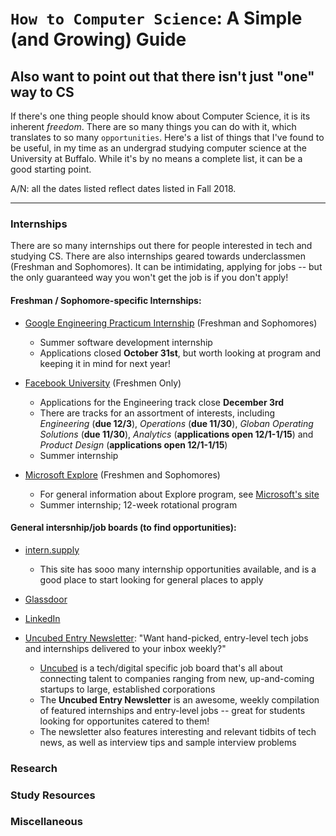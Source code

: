 # `How to Computer Science`: A Simple (and Growing) Guide
## Also want to point out that there isn't just "one" way to CS

If there's one thing people should know about Computer Science, it is its inherent *freedom*. There are so many things you can do with it, which translates to so many `opportunities`. Here's a list of things that I've found to be useful, in my time as an undergrad studying computer science at the University at Buffalo. While it's by no means a complete list, it can be a good starting point. 

A/N: all the dates listed reflect dates listed in Fall 2018.  

---
### Internships
There are so many internships out there for people interested in tech and studying CS. There are also internships geared towards underclassmen (Freshman and Sophomores). It can be intimidating, applying for jobs -- but the only guaranteed way you won't get the job is if you don't apply!

#### Freshman / Sophomore-specific Internships:
* [Google Engineering Practicum Internship](https://careers.google.com/jobs#!t=jo&jid=/company/engineering-practicum-intern-summer-2019-1600-amphitheatre-pkwy-mountain-view-ca-4271710018) (Freshman and Sophomores)
  * Summer software development internship 
  * Applications closed **October 31st**, but worth looking at program and keeping it in mind for next year!

* [Facebook University](https://www.facebook.com/careers/students-and-grads/students) (Freshmen Only)
  * Applications for the Engineering track close **December 3rd**
  * There are tracks for an assortment of interests, including *Engineering* (**due 12/3**), *Operations* (**due 11/30**), *Globan Operating Solutions* (**due 11/30**), *Analytics* (**applications open 12/1-1/15**) and *Product Design* (**applications open 12/1-1/15**)
  * Summer internship

* [Microsoft Explore](https://careers.microsoft.com/us/en/job/475698/Internship-Opportunities-for-Students-Explore-Microsoft-Internship-Program?jobsource=directemployers&utm_source=directemployers&utm_medium=directemployers&utm_campaign=directemployers-feed#NewYorkNY) (Freshmen and Sophomores)
  * For general information about Explore program, see [Microsoft's site](https://careers.microsoft.com/us/en/usexploremicrosoftprogram)
  * Summer internship; 12-week rotational program 

#### General intersnhip/job boards (to find opportunities): 
* [intern.supply](intern.supply)
  * This site has sooo many internship opportunities available, and is a good place to start looking for general places to apply

* [Glassdoor](Glassdoor.com)

* [LinkedIn](Linkedin.com)

* [Uncubed Entry Newsletter](https://uncubed.com/entry/sign-up/): "Want hand-picked, entry-level tech jobs and internships delivered to your inbox weekly?"
  * [Uncubed](Uncubed.com) is a tech/digital specific job board that's all about connecting talent to companies ranging from new, up-and-coming startups to large, established corporations
  * The **Uncubed Entry Newsletter** is an awesome, weekly compilation of featured internships and entry-level jobs -- great for students looking for opportunites catered to them! 
  * The newsletter also features interesting and relevant tidbits of tech news, as well as interview tips and sample interview problems

### Research 

### Study Resources

### Miscellaneous

